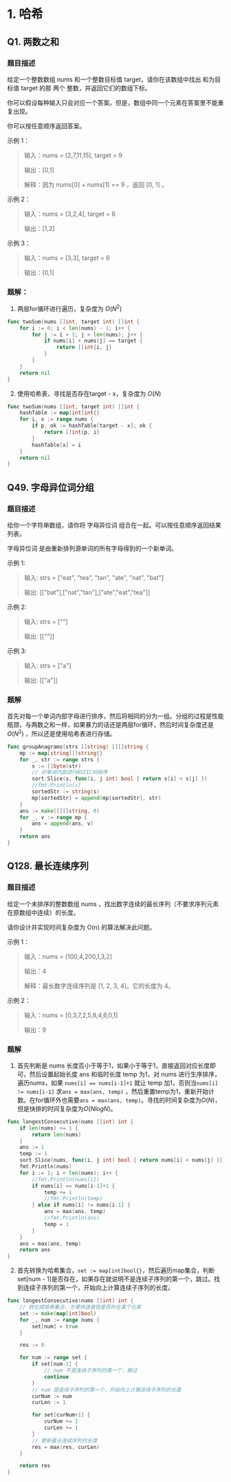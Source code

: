 # 1. 哈希
## Q1. 两数之和

### 题目描述
给定一个整数数组 nums 和一个整数目标值 target，请你在该数组中找出 和为目标值 target  的那 两个 整数，并返回它们的数组下标。

你可以假设每种输入只会对应一个答案。但是，数组中同一个元素在答案里不能重复出现。

你可以按任意顺序返回答案。

示例 1：
> 输入：nums = [2,7,11,15], target = 9 
> 
> 输出：[0,1]
> 
> 解释：因为 nums[0] + nums[1] == 9 ，返回 [0, 1] 。

示例 2：
> 输入：nums = [3,2,4], target = 6
>
> 输出：[1,2]
> 
示例 3：
> 输入：nums = [3,3], target = 6
>
> 输出：[0,1]

### 题解：
1. 两层for循环进行遍历，复杂度为 $O(N^2)$
```go
func twoSum(nums []int, target int) []int {
	for i := 0; i < len(nums) - 1; i++ {
		for j := i + 1; j < len(nums); j++ {
			if nums[i] + nums[j] == target {
				return []int{i, j}
            }           
        }   
    }
	return nil
}
```
2. 使用哈希表，寻找是否存在target - x，复杂度为 $O(N)$ 
```go
func twoSum(nums []int, target int) []int {
	hashTable := map[int]int{}
	for i, x := range nums {
		if p, ok := hashTable[target - x]; ok {
			return []int{p, i}
        }
		hashTable[x] = i
    }
	return nil
}
```
## Q49. 字母异位词分组
### 题目描述
给你一个字符串数组，请你将 字母异位词 组合在一起。可以按任意顺序返回结果列表。

字母异位词 是由重新排列源单词的所有字母得到的一个新单词。

示例 1:

> 输入: strs = ["eat", "tea", "tan", "ate", "nat", "bat"]
> 
> 输出: [["bat"],["nat","tan"],["ate","eat","tea"]]

示例 2:
> 输入: strs = [""]
> 
> 输出: [[""]]

示例 3:
> 输入: strs = ["a"]
> 
> 输出: [["a"]]
### 题解
首先对每一个单词内部字母进行排序，然后将相同的分为一组。分组的过程是性能瓶颈，与两数之和一样，如果暴力的话还是两层for循环，然后时间复杂度还是$O(N^2)$ ，所以还是使用哈希表进行存储。
```go
func groupAnagrams(strs []string) [][]string {
	mp := map[string][]string{}
	for _, str := range strs {
		s := []byte(str)
		// 对单词内部进行ASIIC码排序
		sort.Slice(s, func(i, j int) bool { return s[i] < s[j] })
		//fmt.Println(s)
		sortedStr := string(s)
		mp[sortedStr] = append(mp[sortedStr], str)
	}
	ans := make([][]string, 0)
	for _, v := range mp {
		ans = append(ans, v)
	}
	return ans
}
```

## Q128. 最长连续序列
### 题目描述
给定一个未排序的整数数组 nums ，找出数字连续的最长序列（不要求序列元素在原数组中连续）的长度。

请你设计并实现时间复杂度为 O(n) 的算法解决此问题。

示例 1：

> 输入：nums = [100,4,200,1,3,2]
> 
> 输出：4
> 
> 解释：最长数字连续序列是 [1, 2, 3, 4]。它的长度为 4。

示例 2：
> 输入：nums = [0,3,7,2,5,8,4,6,0,1]
> 
> 输出：9
### 题解
1. 首先判断是 nums 长度否小于等于1，如果小于等于1，直接返回对应长度即可，然后设置起始长度 ans 和临时长度 temp 为1，对 nums 进行生序排序，遍历nums，如果 `nums[i] == nums[i-1]+1` 就让 temp 加1，否则当`nums[i] != nums[i-1]` 求`ans = max(ans, temp)` ，然后重置temp为1，重新开始计数。在for循环外也需要`ans = max(ans, temp)`。寻找的时间复杂度为$O(N)$，但是快排的时间复杂度为$O(NlogN)$。
```go
func longestConsecutive(nums []int) int {
	if len(nums) <= 1 {
		return len(nums)
	}
	ans := 1
	temp := 1
	sort.Slice(nums, func(i, j int) bool { return nums[i] < nums[j] })
	fmt.Println(nums)
	for i := 1; i < len(nums); i++ {
		//fmt.Println(nums[i])
		if nums[i] == nums[i-1]+1 {
			temp += 1
			//fmt.Println(temp)
		} else if nums[i] != nums[i-1] {
			ans = max(ans, temp)
			//fmt.Println(ans)
			temp = 1
		}
	}
	ans = max(ans, temp)
	return ans
}
```
2. 首先转换为哈希集合，`set := map[int]bool{}`，然后遍历map集合，判断set[num - 1]是否存在，如果存在就说明不是连续子序列的第一个，跳过。找到连续子序列的第一个，开始向上计算连续子序列的长度。
```go
func longestConsecutive(nums []int) int {
    // 转化成哈希集合，方便快速查找是否存在某个元素
    set := make(map[int]bool)
    for _, num := range nums {
        set[num] = true
    }

    res := 0

    for num := range set {
        if set[num-1] {
            // num 不是连续子序列的第一个，跳过
            continue
        }
        // num 是连续子序列的第一个，开始向上计算连续子序列的长度
        curNum := num
        curLen := 1

        for set[curNum+1] {
            curNum += 1
            curLen += 1
        }
        // 更新最长连续序列的长度
        res = max(res, curLen)
    }

    return res
}
```